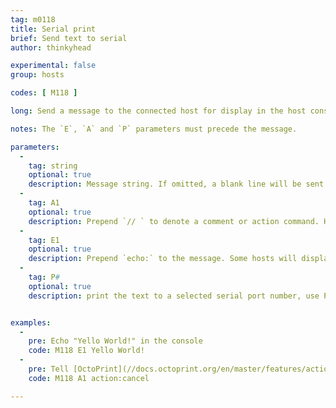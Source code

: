 ```yaml
---
tag: m0118
title: Serial print
brief: Send text to serial
author: thinkyhead

experimental: false
group: hosts

codes: [ M118 ]

long: Send a message to the connected host for display in the host console or to perform a host action.

notes: The `E`, `A` and `P` parameters must precede the message.

parameters:
  -
    tag: string
    optional: true
    description: Message string. If omitted, a blank line will be sent.
  -
    tag: A1
    optional: true
    description: Prepend `// ` to denote a comment or action command. Hosts like OctoPrint can interpret such commands to perform special actions. See your host's documentation.
  -
    tag: E1
    optional: true
    description: Prepend `echo:` to the message. Some hosts will display echo messages differently when preceded by `echo:`.
  -
    tag: P#
    optional: true
    description: print the text to a selected serial port number, use P0 to broadcast to all serial ports


examples:
  -
    pre: Echo "Yello World!" in the console
    code: M118 E1 Yello World!
  -
    pre: Tell [OctoPrint](//docs.octoprint.org/en/master/features/action_commands.html) to cancel the print job
    code: M118 A1 action:cancel

---
```

